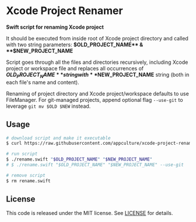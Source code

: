 # Xcode Project Renamer

**Swift script for renaming Xcode project**

It should be executed from inside root of Xcode project directory and called with two string parameters: 
**$OLD_PROJECT_NAME** & **$NEW_PROJECT_NAME**

Script goes through all the files and directories recursively, including Xcode project or workspace file and replaces all occurrences of **$OLD_PROJECT_NAME** string with **$NEW_PROJECT_NAME** string (both in each file's name and content).

Renaming of project directory and Xcode project/workspace defaults to use FileManager.
For git-managed projects, append optional flag `--use-git` to leverage `git mv $OLD $NEW` instead.

## Usage

```bash
# download script and make it executable
$ curl https://raw.githubusercontent.com/appculture/xcode-project-renamer/master/Sources/main.swift -o rename.swift && chmod +x rename.swift

# run script
$ ./rename.swift "$OLD_PROJECT_NAME" "$NEW_PROJECT_NAME"
# $ ./rename.swift "$OLD_PROJECT_NAME" "$NEW_PROJECT_NAME" --use-git

# remove script
$ rm rename.swift
```

## License
This code is released under the MIT license. See [LICENSE](LICENSE) for details.
